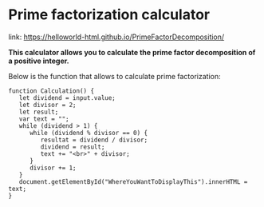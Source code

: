 # Prime factorization calculator
link: https://helloworld-html.github.io/PrimeFactorDecomposition/

**This calculator allows you to calculate the prime factor decomposition of a positive integer.**

Below is the function that allows to calculate prime factorization:

```
function Calculation() {
   let dividend = input.value;
   let divisor = 2;
   let result;
   var text = "";
   while (dividend > 1) {
      while (dividend % divisor == 0) {
         resultat = dividend / divisor;
         dividend = result;
         text += "<br>" + divisor;
      }
      divisor += 1;
   }
   document.getElementById("WhereYouWantToDisplayThis").innerHTML = text;
}

 ```
